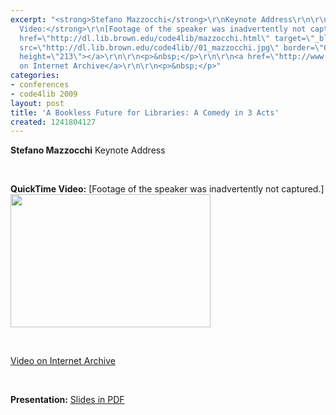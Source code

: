 ```yaml
---
excerpt: "<strong>Stefano Mazzocchi</strong>\r\nKeynote Address\r\n\r\n<p>&nbsp;</p>\r\n<strong>QuickTime
  Video:</strong>\r\n[Footage of the speaker was inadvertently not captured.]\r\n<a
  href=\"http://dl.lib.brown.edu/code4lib/mazzocchi.html\" target=\"_blank\">\r\n<img
  src=\"http://dl.lib.brown.edu/code4lib//01_mazzocchi.jpg\" border=\"0\" width=\"320\"
  height=\"213\"></a>\r\n\r\n<p>&nbsp;</p>\r\n\r\n<a href=\"http://www.archive.org/details/Code4lib2009KeynoteAddressStefanoMazzocchi\">Video
  on Internet Archive</a>\r\n\r\n<p>&nbsp;</p>"
categories:
- conferences
- code4lib 2009
layout: post
title: 'A Bookless Future for Libraries: A Comedy in 3 Acts'
created: 1241804127
---
```

<strong>Stefano Mazzocchi</strong>
Keynote Address

<p>&nbsp;</p>
<strong>QuickTime Video:</strong>
[Footage of the speaker was inadvertently not captured.]
<a href="http://dl.lib.brown.edu/code4lib/mazzocchi.html" target="_blank">
<img src="http://dl.lib.brown.edu/code4lib//01_mazzocchi.jpg" border="0" width="320" height="213"></a>

<p>&nbsp;</p>

<a href="http://www.archive.org/details/Code4lib2009KeynoteAddressStefanoMazzocchi">Video on Internet Archive</a>

<p>&nbsp;</p>

<strong>Presentation:</strong>
<a href="http://www.betaversion.org/~stefano/papers/code4lib2009.pdf" target="_blank">Slides in PDF</a>





